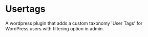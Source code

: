# Usertags
A wordpress plugin that adds a custom taxonomy 'User Tags' for WordPress users with filtering option in admin.
